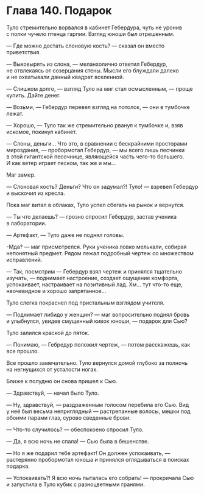 # Глава 140. Подарок

Туло стремительно ворвался в кабинет Гебердура, чуть не уронив с полки чучело птенца гарпии. Взгляд юноши был отрешенным.

— Где можно достать слоновую кость? — сказал он вместо приветствия.

— Выковырять из слона, — меланхолично ответил Гебердур, не отвлекаясь от созерцания стены. Мысли его блуждали далеко и не охватывали данный квадрат вселенной. 

— Слишком долго, — взгляд Туло на миг стал осмысленным, — проще купить. Дайте денег.

— Возьми, — Гебердур перевел взгляд на потолок, — они в тумбочке лежат.

— Хорошо, — Туло так же стремительно рванул к тумбочке и, взяв искомое, покинул кабинет.

— Слоны, деньги... Что это, в сравнении с бескрайними просторами мироздания, — пробормотал Гебердур, — мы всего лишь песчинки в этой гигантской песочнице, являющейся часть чего-то большего. И как ветер играет песком, так же и мы...

Маг замер. 

— Слоновая кость? Деньги? Что он задумал?! Туло! — взревел Гебердур и выскочил из кресла.

Пока маг витал в облаках, Туло успел сбегать на рынок и вернутся. 

— Ты что делаешь? — грозно спросил Гебердур, застав ученика в лаборатории.

— Артефакт, — Туло даже не поднял головы.

-Мда? — маг присмотрелся. Руки ученика ловко мелькали, собирая непонятный предмет. Рядом лежал подробный чертеж со множеством исправлений.

— Так, посмотрим — Гебердур взял чертеж и принялся тщательно изучать, — поднимает настроение, создает ощущение комфорта, успокаивает, настраивает на позитивный лад. Хм... тут что-то еще, неочевидное и хорошо запрятанное...

Туло слегка покраснел под пристальным взглядом учителя.

— Поднимает либидо у женщин? — маг вопросительно поднял бровь и улыбнулся, увидев смущенный кивок юноши, — подарок для Сью?

Туло залился краской до пяток.

— Понимаю, — Гебредур положил чертеж, — потом расскажешь, как все прошло.

Все прошло замечательно. Туло вернулся домой глубоко за полночь на негнущихся от усталости ногах.

Ближе к полудню он снова пришел к Сью.

— Здравствуй, — начал было Туло.

— Ну, здравствуй, — раздраженным голосом перебила его Сью. Вид у неё был весьма неприглядный — растрепанные волосы, мешки под обоими парами глаз, сурово сведенные брови.

— Что-то случилось? — обеспокоено спросил Туло.

— Да, я всю ночь не спала! — Сью была в бешенстве.

— Но я же подарил тебе артефакт! Он должен успокаивать, — растерянно пробормотал юноша и принялся оглядываться в поисках подарка. 

— Успокаивать?! Я всю ночь пыталась его собрать! — прокричала Сью и запустила в Туло кубик с разноцветными гранями.


